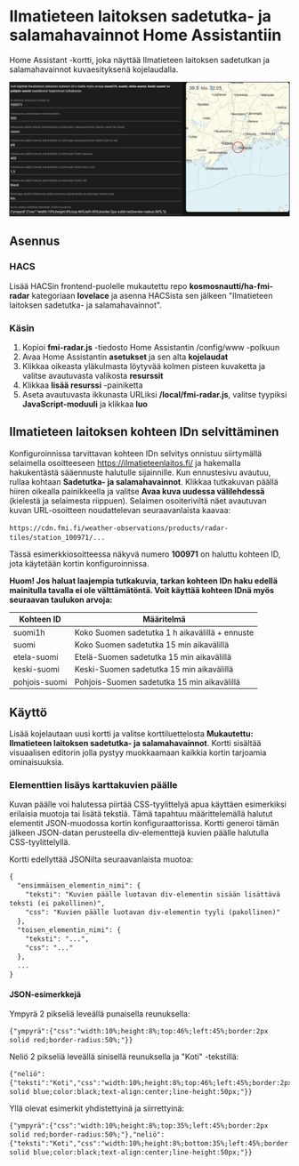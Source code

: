 # Ilmatieteen laitoksen sadetutka- ja salamahavainnot Home Assistantiin
Home Assistant -kortti, joka näyttää Ilmatieteen laitoksen sadetutkan ja salamahavainnot kuvaesityksenä kojelaudalla.

![Esimerkkikuva](sample.gif)

## Asennus
### HACS
Lisää HACSin frontend-puolelle mukautettu repo <b>kosmosnautti/ha-fmi-radar</b> kategoriaan <b>lovelace</b> ja asenna HACSista sen jälkeen "Ilmatieteen laitoksen sadetutka- ja salamahavainnot".
### Käsin
1. Kopioi <b>fmi-radar.js</b> -tiedosto Home Assistantin /config/www -polkuun
2. Avaa Home Assistantin <b>asetukset</b> ja sen alta <b>kojelaudat</b>
3. Klikkaa oikeasta yläkulmasta löytyvää kolmen pisteen kuvaketta ja valitse avautuvasta valikosta <b>resurssit</b>
4. Klikkaa <b>lisää resurssi</b> -painiketta
5. Aseta avautuvasta ikkunasta URLiksi <b>/local/fmi-radar.js</b>, valitse tyypiksi <b>JavaScript-moduuli</b> ja klikkaa <b>luo</b>

## Ilmatieteen laitoksen kohteen IDn selvittäminen
Konfiguroinnissa tarvittavan kohteen IDn selvitys onnistuu siirtymällä selaimella osoitteeseen https://ilmatieteenlaitos.fi/ ja hakemalla hakukentästä sääennuste halutulle sijainnille. Kun ennustesivu avautuu, rullaa kohtaan <b>Sadetutka- ja salamahavainnot</b>. Klikkaa tutkakuvan päällä hiiren oikealla painikkeella ja valitse <b>Avaa kuva uudessa välilehdessä</b> (kielestä ja selaimesta riippuen). Selaimen osoiteriviltä näet avautuvan kuvan URL-osoitteen noudattelevan seuraavanlaista kaavaa:

`https://cdn.fmi.fi/weather-observations/products/radar-tiles/station_100971/...`

Tässä esimerkkiosoitteessa näkyvä numero <b>100971</b> on haluttu kohteen ID, jota käytetään kortin konfiguroinnissa.

<b>Huom! Jos haluat laajempia tutkakuvia, tarkan kohteen IDn haku edellä mainitulla tavalla ei ole välttämätöntä. Voit käyttää kohteen IDnä myös seuraavan taulukon arvoja:</b>

| Kohteen ID    | Määritelmä                                      |
| ------------- | ----------------------------------------------- |
| suomi1h       | Koko Suomen sadetutka 1 h aikavälillä + ennuste |
| suomi         | Koko Suomen sadetutka 15 min aikavälillä        |
| etela-suomi   | Etelä-Suomen sadetutka 15 min aikavälillä       |
| keski-suomi   | Keski-Suomen sadetutka 15 min aikavälillä       |
| pohjois-suomi | Pohjois-Suomen sadetutka 15 min aikavälillä     |

## Käyttö
Lisää kojelautaan uusi kortti ja valitse korttiluettelosta <b>Mukautettu: Ilmatieteen laitoksen sadetutka- ja salamahavainnot</b>. Kortti sisältää visuaalisen editorin jolla pystyy muokkaamaan kaikkia kortin tarjoamia ominaisuuksia.

### Elementtien lisäys karttakuvien päälle
Kuvan päälle voi halutessa piirtää CSS-tyylittelyä apua käyttäen esimerkiksi erilaisia muotoja tai lisätä tekstiä. Tämä tapahtuu määrittelemällä halutut elementit JSON-muodossa kortin konfiguraattorissa. Kortti generoi tämän jälkeen JSON-datan perusteella div-elementtejä kuvien päälle halutulla CSS-tyylittelyllä.

Kortti edellyttää JSONilta seuraavanlaista muotoa:
```
{
  "ensimmäisen_elementin_nimi": {
    "teksti": "Kuvien päälle luotavan div-elementin sisään lisättävä teksti (ei pakollinen)",
	"css": "Kuvien päälle luotavan div-elementin tyyli (pakollinen)"
  },
  "toisen_elementin_nimi": {
    "teksti": "...",
	"css": "..."
  },
  ...
}
```

#### JSON-esimerkkejä
Ympyrä 2 pikseliä leveällä punaisella reunuksella:  
```
{"ympyrä":{"css":"width:10%;height:8%;top:46%;left:45%;border:2px solid red;border-radius:50%;"}}
```

Neliö 2 pikseliä leveällä sinisellä reunuksella ja "Koti" -tekstillä:  
```
{"neliö":{"teksti":"Koti","css":"width:10%;height:8%;top:46%;left:45%;border:2px solid blue;color:black;text-align:center;line-height:50px;"}}
```

Yllä olevat esimerkit yhdistettyinä ja siirrettyinä:  
```
{"ympyrä":{"css":"width:10%;height:8%;top:35%;left:45%;border:2px solid red;border-radius:50%;"},"neliö":{"teksti":"Koti","css":"width:10%;height:8%;bottom:35%;left:45%;border:2px solid blue;color:black;text-align:center;line-height:50px;"}}
```
